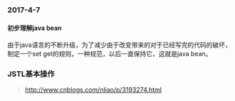 ### 2017-4-7

#### 初步理解java bean

由于java语言的不断升级，为了减少由于改变带来的对于已经写完的代码的破坏，制定一个set get的规则，一种规范，以后一直保持它，这就是java bean。

### JSTL基本操作

> http://www.cnblogs.com/nliao/p/3193274.html

